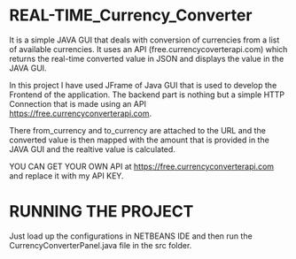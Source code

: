 # REAL-TIME_Currency_Converter
It is a simple JAVA GUI that deals with conversion of currencies from a list of available currencies. It uses an API (free.currencycoverterapi.com) which returns the real-time converted value in JSON and displays the value in the JAVA GUI.

In this project I have used JFrame of Java GUI that is used to develop the Frontend of the application. The backend part is nothing but a simple HTTP Connection that is made using an API https://free.currencyconverterapi.com. 

There from_currency and to_currency are attached to the URL and the converted value is then mapped with the amount that is provided in the JAVA GUI and the realtive value is calculated.

YOU CAN GET YOUR OWN API at https://free.currencyconverterapi.com and replace it with my API KEY. 

# RUNNING THE PROJECT
Just load up the configurations in NETBEANS IDE and then run the CurrencyConverterPanel.java file in the src folder.
